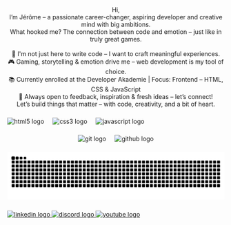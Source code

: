 <div align="center">
<!--   <img height="200" src="https://i.imgflip.com/65efzo.gif"  />
</div> -->

###

<p align="center">Hi,<br> I’m Jérôme – a passionate career-changer, aspiring developer and creative mind with big ambitions.<br>What hooked me? The connection between code and emotion – just like in truly great games.<br><br>🧠 I'm not just here to write code – I want to craft meaningful experiences.<br>🎮 Gaming, storytelling & emotion drive me – web development is my tool of choice.<br>📚 Currently enrolled at the Developer Akademie | Focus: Frontend – HTML, CSS & JavaScript<br>🤝 Always open to feedback, inspiration & fresh ideas – let’s connect!<br>Let’s build things that matter – with code, creativity, and a bit of heart.</p>

###

<div align="left">
  <img src="https://cdn.jsdelivr.net/gh/devicons/devicon/icons/html5/html5-original.svg" height="40" alt="html5 logo"  />
  <img width="12" />
  <img src="https://cdn.jsdelivr.net/gh/devicons/devicon/icons/css3/css3-original.svg" height="40" alt="css3 logo"  />
  <img width="12" />
  <img src="https://cdn.jsdelivr.net/gh/devicons/devicon/icons/javascript/javascript-original.svg" height="40" alt="javascript logo"  />
</div>

###
  <img src="https://cdn.jsdelivr.net/gh/devicons/devicon/icons/git/git-original.svg" height="40" alt="git logo"  />
  <img width="12" />
  <img src="https://cdn.jsdelivr.net/gh/devicons/devicon/icons/github/github-original.svg" height="40" alt="github logo"  />
</div>

###

<img src="https://raw.githubusercontent.com/JermaineJeromeDev/JermaineJeromeDev/output/snake.svg" alt="Snake animation" />

###

<div align="left">
  <a href="https://www.linkedin.com/in/jermaine-j%C3%A9r%C3%B4me-b%C3%A4rwolf-408703287/" target="_blank">
    <img src="https://raw.githubusercontent.com/maurodesouza/profile-readme-generator/master/src/assets/icons/social/linkedin/default.svg" width="52" height="40" alt="linkedin logo"  />
  </a>
  <a href="https://discordapp.com/users/mainestreamjero" target="_blank">
    <img src="https://raw.githubusercontent.com/maurodesouza/profile-readme-generator/master/src/assets/icons/social/discord/default.svg" width="52" height="40" alt="discord logo"  />
  </a>
  <a href="https://www.youtube.com/channel/UCKjURkkF6A4Sg2Z0CauwSxA" target="_blank">
    <img src="https://raw.githubusercontent.com/maurodesouza/profile-readme-generator/master/src/assets/icons/social/youtube/default.svg" width="52" height="40" alt="youtube logo"  />
  </a>
</div>

###
